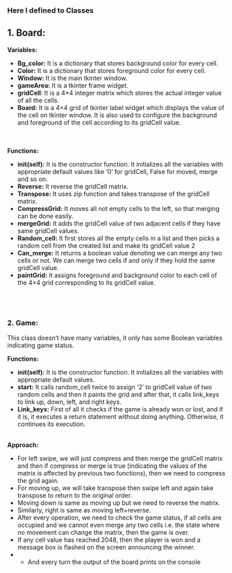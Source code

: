 ### Here I defined to Classes
## 1. Board:

  **Variables:**

*  **Bg_color:** It is a dictionary that stores background color for every cell.  
* **Color:** It is a dictionary that stores foreground color for every cell.  
* **Window:** It is the main tkinter window.  
* **gameArea:** It is a tkinter frame widget.  
*  **gridCell**: It is a 4×4 integer matrix which stores the actual integer value of all the cells.  
* **Board:** It is a 4×4 grid of tkinter label widget which displays the value of the cell on tkinter window. It is also used to configure the background and foreground of the cell according to its gridCell value.  
<br/><br/>
    
**Functions:**

* **__init__(self):** It is the constructor function. It initializes all the variables with appropriate default values like ‘0’ for gridCell, False for moved, merge and so on.
* **Reverse:** It reverse the gridCell matrix.
* **Transpose:** It uses zip function and takes transpose of the gridCell matrix.
* **CompressGrid:** It moves all not empty cells to the left, so that merging can be done easily.
* **mergeGrid:** It adds the gridCell value of two adjacent cells if they have same gridCell values.
* **Random_cell:** It first stores all the empty cells in a list and then picks a random cell from the created list and make its gridCell value 2
* **Can_merge:** It returns a boolean value denoting we can merge any two cells or not. We can merge two cells if and only if they hold the same gridCell value.
* **paintGrid:** It assigns foreground and background color to each cell of the 4×4 grid corresponding to its gridCell value.
 <br/><br/><br/><br/> 
    
  
### 2. Game:

This class doesn’t have many variables, it only has some Boolean variables indicating game status.

**Functions:**

* **__init__(self):** It is the constructor function. It initializes all the variables with appropriate default values.
* **start:** It calls random_cell twice to assign ‘2’ to gridCell value of two random cells and then it paints the grid and after that, it calls link_keys to link up, down, left, and right keys.
* **Link_keys:** First of all it checks if the game is already won or lost, and if it is, it executes a return statement without doing anything. Otherwise, it continues its execution.
<br/><br/>

**Approach:**

* For left swipe, we will just compress and then merge the gridCell matrix and then if compress or merge is true (indicating the values of the matrix is affected by previous two functions), then we need to compress the grid again.
* For moving up, we will take transpose then swipe left and again take transpose to return to the original order.
* Moving down is same as moving up but we need to reverse the matrix.
* Similarly, right is same as moving left+reverse.
* After every operation, we need to check the game status, if all cells are occupied and we cannot even merge any two cells i.e. the state where no movement can change the matrix, then the game is over.
* If any cell value has reached 2048, then the player is won and a message box is flashed on the screen announcing the winner.
* * And every turn the output of the board prints on the console
<br/>
